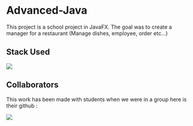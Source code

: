 # Advanced-Java
This project is a school project in JavaFX.
The goal was to create a  manager for a restaurant (Manage dishes, employee, order etc...)

## Stack Used
![](https://img.shields.io/badge/Java-ED8B00?style=for-the-badge&logo=openjdk&logoColor=white)
## Collaborators

This work has been made with students when we were in a group here is their github :

<a href="https://github.com/CodingFactory-Repos/Advanced-Java/graphs/contributors">
  <img src="https://contrib.rocks/image?repo=CodingFactory-Repos/Advanced-Java" />
</a>
